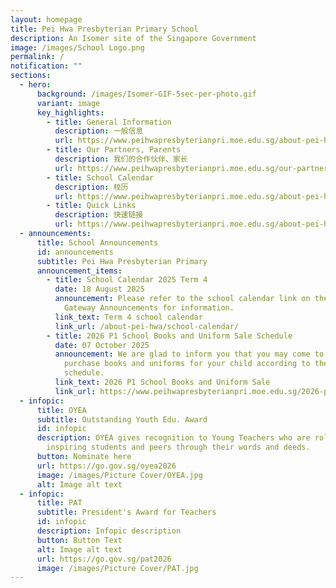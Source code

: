 ```yaml
---
layout: homepage
title: Pei Hwa Presbyterian Primary School
description: An Isomer site of the Singapore Government
image: /images/School Logo.png
permalink: /
notification: ""
sections:
  - hero:
      background: /images/Isomer-GIF-5sec-per-photo.gif
      variant: image
      key_highlights:
        - title: General Information
          description: 一般信息
          url: https://www.peihwapresbyterianpri.moe.edu.sg/about-pei-hwa/general-information/
        - title: Our Partners, Parents
          description: 我们的合作伙伴、家长
          url: https://www.peihwapresbyterianpri.moe.edu.sg/our-partners-1/parents/
        - title: School Calendar
          description: 校历
          url: https://www.peihwapresbyterianpri.moe.edu.sg/about-pei-hwa/school-calendar/
        - title: Quick Links
          description: 快速链接
          url: https://www.peihwapresbyterianpri.moe.edu.sg/about-pei-hwa/quick-links/
  - announcements:
      title: School Announcements
      id: announcements
      subtitle: Pei Hwa Presbyterian Primary
      announcement_items:
        - title: School Calendar 2025 Term 4
          date: 18 August 2025
          announcement: Please refer to the school calendar link on the website or Parent
            Gateway Announcements for information.
          link_text: Term 4 school calendar
          link_url: /about-pei-hwa/school-calendar/
        - title: 2026 P1 School Books and Uniform Sale Schedule
          date: 07 October 2025
          announcement: We are glad to inform you that you may come to the school to
            purchase books and uniforms for your child according to the
            schedule.
          link_text: 2026 P1 School Books and Uniform Sale
          link_url: https://www.peihwapresbyterianpri.moe.edu.sg/2026-p1-parents/
  - infopic:
      title: OYEA
      subtitle: Outstanding Youth Edu. Award
      id: infopic
      description: OYEA gives recognition to Young Teachers who are role models,
        inspiring students and peers through their words and deeds.
      button: Nominate here
      url: https://go.gov.sg/oyea2026
      image: /images/Picture Cover/OYEA.jpg
      alt: Image alt text
  - infopic:
      title: PAT
      subtitle: President's Award for Teachers
      id: infopic
      description: Infopic description
      button: Button Text
      alt: Image alt text
      url: https://go.gov.sg/pat2026
      image: /images/Picture Cover/PAT.jpg
---
```

